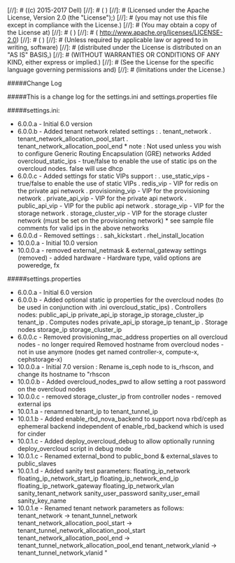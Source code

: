 
[//]: # ((c) 2015-2017 Dell)
[//]: # ( )
[//]: # (Licensed under the Apache License, Version 2.0 (the "License");)
[//]: # (you may not use this file except in compliance with the License.)
[//]: # (You may obtain a copy of the License at)
[//]: # ( )
[//]: # (    http://www.apache.org/licenses/LICENSE-2.0)
[//]: # ( )
[//]: # (Unless required by applicable law or agreed to in writing, software)
[//]: # (distributed under the License is distributed on an "AS IS" BASIS,)
[//]: # (WITHOUT WARRANTIES OR CONDITIONS OF ANY KIND, either express or implied.)
[//]: # (See the License for the specific language governing permissions and)
[//]: # (limitations under the License.)

#####Change Log

#####This is a change log for the settings.ini and settings.properties file


#####settings.ini:
* 6.0.0.a - Initial 6.0 version
* 6.0.0.b - Added tenant network related settings :
               . tenant_network
	       . tenant_network_allocation_pool_start
	       . tenant_network_allocation_pool_end
               * note : Not used unless you wish to configure Generic Routing Encapsulation (GRE) networks
            Added overcloud_static_ips - true/false to enable the use of static ips on the overcloud nodes. false will use dhcp
* 6.0.0.c - Added settings for static VIPs support : 
	       . use_static_vips - true/false to enable the use of static VIPs
	       . redis_vip        - VIP for redis on the private api network
               . provisioning_vip - VIP for the provisioning network
               . private_api_vip  - VIP for the private api network
               . public_api_vip   - VIP for the public api network
               . storage_vip      - VIP for the storage network
               . storage_cluster_vip - VIP for the storage cluster network (must be set on the provisioning network)
	       * see sample file comments for valid ips in the above networks
* 6.0.0.d - Removed settings :
               . sah_kickstart
               . rhel_install_location
* 10.0.0.a - Initial 10.0 version
* 10.0.0.a - removed external_netmask & external_gateway settings (removed)
          - added hardware -  Hardware type, valid options are poweredge, fx

#####settings.properties
* 6.0.0.a - Initial 6.0 version
* 6.0.0.b - Added optional static ip properties for the overcloud nodes (to be used in conjunction with .ini overcloud_static_ips)
	    . Controllers nodes:
        	public_api_ip
	        private_api_ip
        	storage_ip
	        storage_cluster_ip
        	tenant_ip
	    . Computes nodes
		private_api_ip
		storage_ip
		tenant_ip
	    . Storage nodes
        	storage_ip
	        storage_cluster_ip
* 6.0.0.c - Removed provisioning_mac_address properties on all overcloud nodes - no longer required
	    Removed hostname from overcloud nodes - not in use anymore (nodes get named controller-x, compute-x, cephstorage-x)
* 10.0.0.a - Initial 7.0 version : Rename is_ceph node to is_rhscon, and change its hostname to "rhscon
* 10.0.0.b - Added overcloud_nodes_pwd to allow setting a root password on the overcloud nodes
* 10.0.0.c - removed storage_cluster_ip from controller nodes
          - removed external ips
* 10.0.1.a - renamned tenant_ip to tenant_tunnel_ip
* 10.0.1.b - Added enable_rbd_nova_backend to support nova rbd/ceph as ephemeral backend independent of 
             enable_rbd_backend which is used for cinder
* 10.0.1.c - Added deploy_overcloud_debug to allow optionally running
             deploy_overcloud script in debug mode
* 10.0.1.c - Renamed external_bond to public_bond & external_slaves to public_slaves
* 10.0.1.d - Added sanity test parameters:
             floating_ip_network
             floating_ip_network_start_ip
             floating_ip_network_end_ip
             floating_ip_network_gateway
             floating_ip_network_vlan
             sanity_tenant_network
             sanity_user_password
             sanity_user_email
             sanity_key_name
* 10.0.1.e - Renamed tenant network parameters as follows:
             tenant_network -> tenant_tunnel_network
             tenant_network_allocation_pool_start ->
                 tenant_tunnel_network_allocation_pool_start
             tenant_network_allocation_pool_end ->
                 tenant_tunnel_network_allocation_pool_end
             tenant_network_vlanid -> tenant_tunnel_network_vlanid
"
